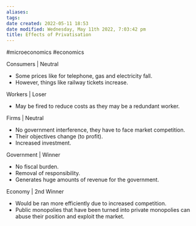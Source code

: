 ```yaml
---
aliases: 
tags: 
date created: 2022-05-11 18:53
date modified: Wednesday, May 11th 2022, 7:03:42 pm
title: Effects of Privatisation
---
```


#microeconomics #economics

Consumers | Neutral

- Some prices like for telephone, gas and electricity fall.
- However, things like railway tickets increase.

Workers | Loser

- May be fired to reduce costs as they may be a redundant worker.

Firms | Neutral

- No government interference, they have to face market competition.
- Their objectives change (to profit).
- Increased investment.

Government | Winner

- No fiscal burden.
- Removal of responsibility.
- Generates huge amounts of revenue for the government.

Economy | 2nd Winner

- Would be ran more efficiently due to increased competition.
- Public monopolies that have been turned into private monopolies can abuse their position and exploit the market.
